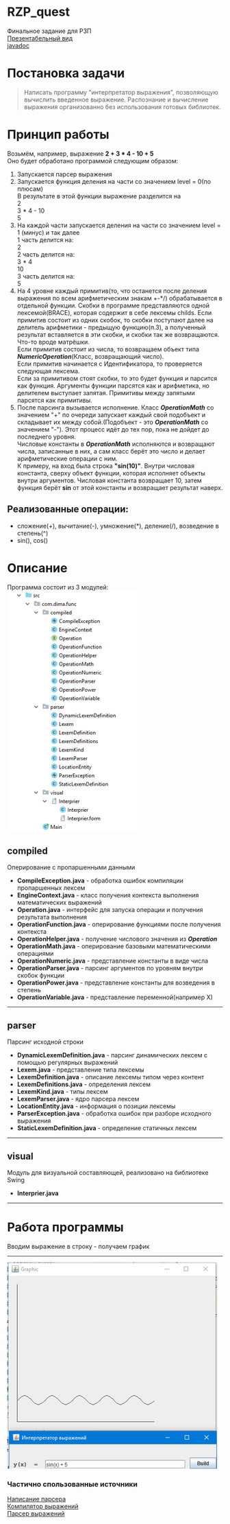 # RZP_quest
Финальное задание для РЗП  
[Презентабельный вид](https://kerriop.github.io/RZP_quest/)  
[javadoc](https://kerriop.github.io/)  

# Постановка задачи
> Написать программу "интерпретатор выражения", позволяющую вычислить введенное выражение. Распознание и вычисление выражения организованно без использования готовых библиотек.

# Принцип работы
Возьмём, например, выражение **2 + 3 * 4 - 10 + 5**  
Оно будет обработано программой следующим образом:  
1.	Запускается парсер выражения  
2.	Запускается функция деления на части со значением level = 0(по плюсам)  
В результате в этой функции выражение разделится на  
2  
3 * 4 - 10  
5  
3.	На каждой части запускается деления на части со значением level = 1 (минус) и так далее  
1 часть делится на:  
2  
2 часть делится на:  
3 * 4  
10  
3 часть делится на:  
5  
4.	На 4 уровне каждый примитив(то, что останется после деления выражения по всем арифметическим знакам +-*/) обрабатывается в отдельной функции. Скобки в программе представляются одной лексемой(BRACE), которая содержит в себе лексемы childs. Если примитив состоит из одних скобок, то скобки поступают далее на делитель арифметики - предыщую функцию(п.3), а полученный результат вставляется в эти скобки, и скобки так же возвращаются. Что-то вроде матрёшки.  
Если примитив состоит из числа, то возвращаем объект типа ***NumericOperation***(Класс, возвращающий число).  
Если примитив начинается с Идентификатора, то проверяется следующая лексема.  
Если за примитивом стоят скобки, то это будет функция и парсится как функция. Аргументы функции парсятся как и арифметика, но делителем выступает запятая. Примитивы между запятыми парсятся как примитивы.
5.	После парсинга вызывается исполнение. Класс ***OperationMath*** со значением "+" по очереди запускает каждый свой подобъект и складывает их между собой.(Подобъект - это ***OperationMath*** со значением "-"). Этот процесс идёт до тех пор, пока не дойдет до последнего уровня.  
Числовые константы в  ***OperationMath*** исполняются и возвращают числа, записанные в них, а сам класс берёт это число и делает арифметические операции с ним.  
К примеру, на вход была строка **"sin(10)"**. Внутри числовая константа, сверху объект функции, которая исполняет объекты внутри аргументов. Числовая константа возвращает 10, затем функция берёт **sin** от этой константы и возвращает результат наверх.  
## Реализованные операции:
- сложение(+), вычитание(-), умножение(*), деление(/), возведение в степень(^)
- sin(), cos()

# Описание
Программа состоит из 3 модулей:  
![Image](structure.png "Структура")  

## compiled  
Оперирование с пропаршенными данными  
- **CompileException.java** - обработка ошибок компиляции пропаршенных лексем
- **EngineContext.java** - класс получения контекста выполнения математических выражений
- **Operation.java** - интерфейс для запуска операции и получения результата выполнения
- **OperationFunction.java** - оперирование функциями после получения контекста 
- **OperationHelper.java** - получение числового значения из ***Operation***
- **OperationMath.java** - оперирование базовыми математическими операциями
- **OperationNumeric.java** - представление константы в виде числа
- **OperationParser.java** - парсинг аргументов по уровням внутри скобок функции
- **OperationPower.java** - представление константы для возведения в степень
- **OperationVariable.java** - представление переменной(например Х)
____
## parser  
Парсинг исходной строки  
- **DynamicLexemDefinition.java** - парсинг динамических лексем с помощью регулярных выражений
- **Lexem.java** - представление типа лексемы
- **LexemDefinition.java** - описание лексемы типом через контент 
- **LexemDefinitions.java** - определения лексем
- **LexemKind.java** - типы лексем
- **LexemParser.java** - ядро парсера лексем
- **LocationEntity.java** - информация о позиции лексемы
- **ParserException.java** - обработка ошибок при разборе исходного выражения
- **StaticLexemDefinition.java** - определение статичных лексем
____
## visual
Модуль для визуальной составляющей, реализовано на библиотеке Swing
- **Interprier.java**
____
 
# Работа программы
Вводим выражение в строку - получаем график
____

![Image](sample.png "Example")

### Частично спользованные источники  
[Написание парсера](https://habrahabr.ru/post/202622/ "Хабр1")  
[Компилятор выражений](https://habrahabr.ru/post/50139/ "Хабр2")  
[Парсер выражений](https://habrahabr.ru/post/50158/ "Хабр3")  
